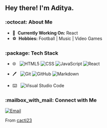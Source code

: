 <h2>Hey there! I'm Aditya.</h2>

<h3>:octocat:&nbsp;About Me </h3>

<!-- - :notebook:&nbsp; **Learning:** Full Stack Development | React -->
- :wrench:&nbsp; **Currently Working On:** React 
- :soccer:&nbsp; **Hobbies:** Football | Music | Video Games
<!-- - :telescope:&nbsp; **Looking For:** Full-Stack Development Internships/Jobs.  -->

<h3>:package:&nbsp;Tech Stack</h3>

- :globe_with_meridians:&nbsp;&nbsp; 
  ![HTML5](https://img.shields.io/badge/-HTML5-333333?style=flat-square&logo=HTML5)
  ![CSS](https://img.shields.io/badge/-CSS-333333?style=flat-square&logo=CSS3&logoColor=1572B6)
  ![JavaScript](https://img.shields.io/badge/-JavaScript-333333?style=flat-square&logo=javascript)
  ![React](https://img.shields.io/badge/-React-333333?style=flat-square&logo=react)
  <!--   ![Bootstrap](https://img.shields.io/badge/-Bootstrap-333333?style=flat-square&logo=bootstrap&logoColor=563D7C) -->
<!--   ![Node.js](https://img.shields.io/badge/-Node.js-333333?style=flat-square&logo=node.js) -->
<!--   ![Express.js](https://img.shields.io/badge/-Express.js-333333?style=flat-square&logo=express) -->
  
<!-- - :ledger:&nbsp;&nbsp;
  ![MySQL](https://img.shields.io/badge/-MySQL-333333?style=flat-square&logo=mysql)
  ![MongoDB](https://img.shields.io/badge/-MongoDB-333333?style=flat-square&logo=mongodb) -->
  
- :pen:&nbsp;&nbsp;
  ![Git](https://img.shields.io/badge/-Git-333333?style=flat-square&logo=git)
  ![GitHub](https://img.shields.io/badge/-GitHub-333333?style=flat-square&logo=github)
  ![Markdown](https://img.shields.io/badge/-Markdown-333333?style=flat-square&logo=markdown)

<!-- - :desktop_computer:&nbsp;&nbsp; 
  ![Java](https://img.shields.io/badge/-Java-333333?style=flat-square&logo=Java&logoColor=007396) -->

- :keyboard:&nbsp;&nbsp; 
  ![Visual Studio Code](https://img.shields.io/badge/-Visual%20Studio%20Code-333333?style=flat-square&logo=visual-studio-code&logoColor=007ACC)
  
<!-- 
- 🖥 &nbsp;
  ![Illustrator](https://img.shields.io/badge/-Illustrator-333333?style=flat&logo=adobe-illustrator)
  ![Photoshop](https://img.shields.io/badge/-Photoshop-333333?style=flat&logo=adobe-photoshop)
  ![InDesign](https://img.shields.io/badge/-InDesign-333333?style=flat&logo=adobe-indesign) -->

<!-- 
<a href="https://github.com/cacti23">
  <img height="180em" src="https://github-readme-stats.vercel.app/api?username=cacti23&theme=buefy&show_icons=true" />
  <img height="180em" src="https://github-readme-stats.vercel.app/api/top-langs/?username=cacti23&theme=buefy&layout=compact" />
</a>
-->

<h3>:mailbox_with_mail:&nbsp;Connect with Me </h3>

<!--<p align="center">
<a href="https://www.adityavsingh.com/"><img alt="Website" src="https://img.shields.io/badge/Website-www.adityavsingh.com-blue?style=flat-square&logo=google-chrome"></a>
<a href="https://www.linkedin.com/in/AVS1508/"><img alt="LinkedIn" src="https://img.shields.io/badge/LinkedIn-Aditya%20Vikram%20Singh-blue?style=flat-square&logo=linkedin"></a>
<a href="https://www.instagram.com/adityavs_/"><img alt="Instagram" src="https://img.shields.io/badge/Instagram-adityavs__-blue?style=flat-square&logo=instagram"></a>
-->


<a href="mailto:patel.aditya2014@gmail.com"><img alt="Email" src="https://img.shields.io/badge/Email-patel.aditya2014@gmail.com-blue?style=flat-square&logo=gmail"></a>
</p>

From [cacti23](https://github.com/cacti23)
